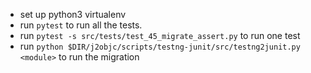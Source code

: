 - set up python3 virtualenv
- run `pytest` to run all the tests.
- run `pytest -s src/tests/test_45_migrate_assert.py` to run one test
- run `python $DIR/j2objc/scripts/testng-junit/src/testng2junit.py <module>` to run the migration
